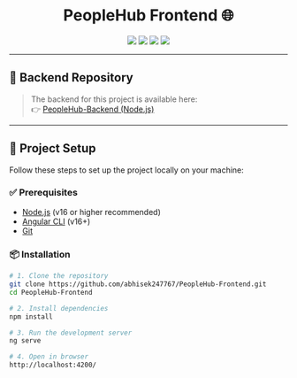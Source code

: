 <h1 align="center">PeopleHub Frontend 🌐</h1>

<p align="center">
  <img src="https://img.shields.io/badge/Angular-19-red?style=for-the-badge&logo=angular" />
  <img src="https://img.shields.io/badge/TypeScript-blue?style=for-the-badge&logo=typescript" />
  <img src="https://img.shields.io/badge/SCSS-CSS3-ff69b4?style=for-the-badge&logo=sass" />
  <img src="https://img.shields.io/badge/Responsive-Design-brightgreen?style=for-the-badge&logo=responsive-design" />
</p>


---
## 🔗 Backend Repository

> The backend for this project is available here:  
👉 [PeopleHub-Backend (Node.js)](https://github.com/abhisek247767/PeopleHub-Backend)

---

## 🔧 Project Setup

Follow these steps to set up the project locally on your machine:

### ✅ Prerequisites

- [Node.js](https://nodejs.org/) (v16 or higher recommended)
- [Angular CLI](https://angular.io/cli) (v16+)
- [Git](https://git-scm.com/)

### 📦 Installation

```bash
# 1. Clone the repository
git clone https://github.com/abhisek247767/PeopleHub-Frontend.git
cd PeopleHub-Frontend

# 2. Install dependencies
npm install

# 3. Run the development server
ng serve

# 4. Open in browser
http://localhost:4200/
